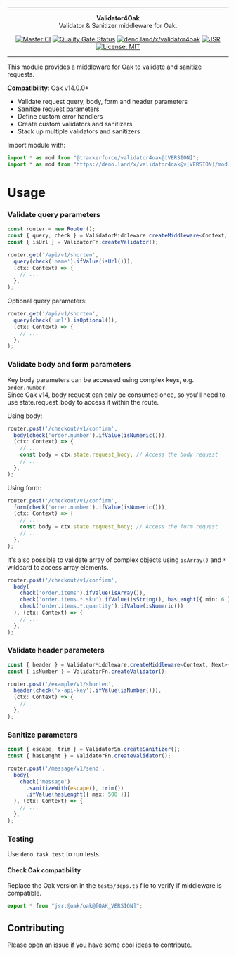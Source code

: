 ***

<div align="center">
<b>Validator4Oak</b><br>
Validator & Sanitizer middleware for Oak.
</div>

<div align="center">

[![Master CI](https://github.com/petruki/validator4oak/actions/workflows/master.yml/badge.svg)](https://github.com/petruki/validator4oak/actions/workflows/master.yml)
[![Quality Gate Status](https://sonarcloud.io/api/project_badges/measure?project=petruki_validator4oak&metric=alert_status)](https://sonarcloud.io/summary/new_code?id=petruki_validator4oak)
[![deno.land/x/validator4oak](https://shield.deno.dev/x/validator4oak)](https://deno.land/x/validator4oak)
[![JSR](https://jsr.io/badges/@trackerforce/validator4oak)](https://jsr.io/@trackerforce/validator4oak)
[![License: MIT](https://img.shields.io/badge/License-MIT-yellow.svg)](https://opensource.org/licenses/MIT)

</div>

***

This module provides a middleware for [Oak](https://github.com/oakserver/oak) to validate and sanitize requests.

**Compatibility**: Oak v14.0.0+

- Validate request query, body, form and header parameters
- Sanitize request parameters
- Define custom error handlers
- Create custom validators and sanitizers
- Stack up multiple validators and sanitizers


Import module with:
    
```typescript
import * as mod from "@trackerforce/validator4oak@[VERSION]";
import * as mod from "https://deno.land/x/validator4oak@v[VERSION]/mod.ts";
```

# Usage

### Validate query parameters

```typescript
const router = new Router();
const { query, check } = ValidatorMiddleware.createMiddleware<Context, Next>();
const { isUrl } = ValidatorFn.createValidator();

router.get('/api/v1/shorten',
  query(check('name').ifValue(isUrl())), 
  (ctx: Context) => {
    // ...
  },
);
```

Optional query parameters:

```typescript
router.get('/api/v1/shorten',
  query(check('url').isOptional()), 
  (ctx: Context) => {
    // ...
  },
);
```

### Validate body and form parameters

Key body parameters can be accessed using complex keys, e.g. `order.number`.<br>
Since Oak v14, body request can only be consumed once, so you'll need to use state.request_body to access it within the route.

Using body:

```typescript
router.post('/checkout/v1/confirm',
  body(check('order.number').ifValue(isNumeric())),
  (ctx: Context) => {
    // ...
    const body = ctx.state.request_body; // Access the body request
    // ...
  },
);
```

Using form:

```typescript
router.post('/checkout/v1/confirm',
  form(check('order.number').ifValue(isNumeric())), 
  (ctx: Context) => {
    // ...
    const body = ctx.state.request_body; // Access the form request
    // ...
  },
);
```

It's also possible to validate array of complex objects using `isArray()` and `*` wildcard to access array elements.

```typescript
router.post('/checkout/v1/confirm',
  body(
    check('order.items').ifValue(isArray()),
    check('order.items.*.sku').ifValue(isString(), hasLenght({ min: 6 })),
    check('order.items.*.quantity').ifValue(isNumeric())
  ), (ctx: Context) => {
    // ...
  },
);
```

### Validate header parameters

```typescript
const { header } = ValidatorMiddleware.createMiddleware<Context, Next>();
const { isNumber } = ValidatorFn.createValidator();

router.post('/example/v1/shorten',
  header(check('x-api-key').ifValue(isNumber())), 
  (ctx: Context) => {
    // ...
  },
);
```

### Sanitize parameters

```typescript
const { escape, trim } = ValidatorSn.createSanitizer();
const { hasLenght } = ValidatorFn.createValidator();

router.post('/message/v1/send',
  body(
    check('message')
      .sanitizeWith(escape(), trim())
      .ifValue(hasLenght({ max: 500 }))
  ), (ctx: Context) => {
    // ...
  },
);
```

### Testing

Use `deno task test` to run tests.

#### Check Oak compatibility

Replace the Oak version in the `tests/deps.ts` file to verify if middleware is compatible.
```typescript
export * from "jsr:@oak/oak@[OAK_VERSION]";
```

## Contributing

Please open an issue if you have some cool ideas to contribute.
